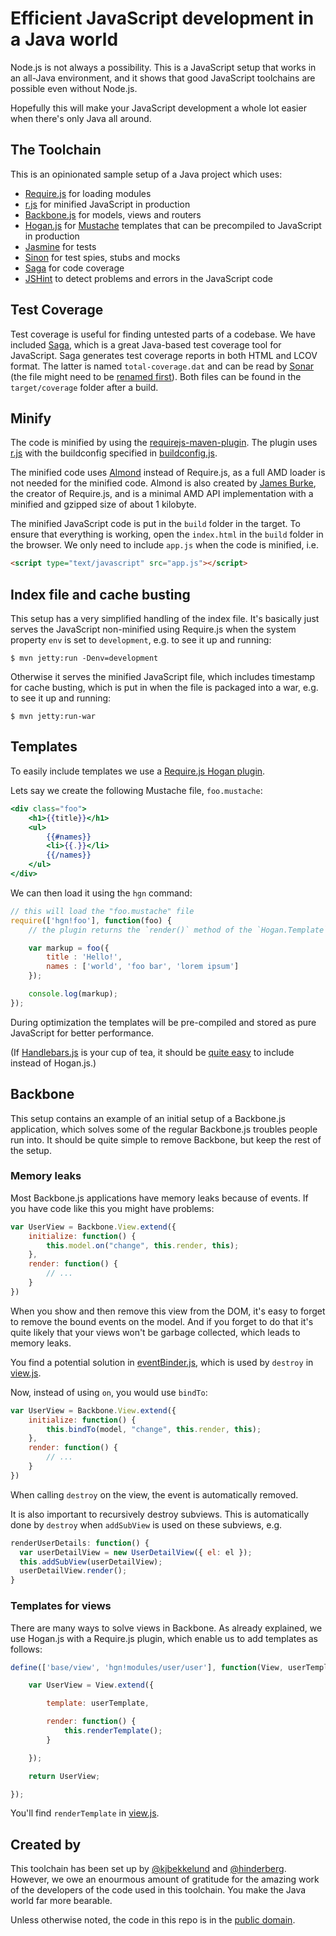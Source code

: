 Efficient JavaScript development in a Java world
================================================

Node.js is not always a possibility. This is a JavaScript setup that
works in an all-Java environment, and it shows that good JavaScript
toolchains are possible even without Node.js.

Hopefully this will make your JavaScript development a whole lot easier
when there's only Java all around.

The Toolchain
-------------

This is an opinionated sample setup of a Java project which uses:

* [Require.js](http://requirejs.org/) for loading modules
* [r.js](http://requirejs.org/docs/optimization.html) for minified
  JavaScript in production
* [Backbone.js](http://backbonejs.org) for models, views and routers
* [Hogan.js](http://twitter.github.com/hogan.js/) for
  [Mustache](http://mustache.github.com/) templates that can be
  precompiled to JavaScript in production
* [Jasmine](http://pivotal.github.com/jasmine/) for tests
* [Sinon](http://sinonjs.org) for test spies, stubs and mocks
* [Saga](http://timurstrekalov.github.com/saga/) for code coverage
* [JSHint](http://www.jshint.com/) to detect problems and errors in the
  JavaScript code

Test Coverage
-------------

Test coverage is useful for finding untested parts of a codebase. We
have included [Saga](http://timurstrekalov.github.com/saga/), which is a
great Java-based test coverage tool for JavaScript. Saga generates test
coverage reports in both HTML and LCOV format. The latter is named
`total-coverage.dat` and can be read by
[Sonar](http://www.sonarsource.org/) (the file might need to be
[renamed first](http://sonar.15.n6.nabble.com/JavaScript-Plugin-Code-Coverage-td5000746.html)).
Both files can be found in the `target/coverage` folder after a build.

Minify
------

The code is minified by using the
[requirejs-maven-plugin](https://github.com/mcheely/requirejs-maven-plugin).
The plugin uses [r.js](https://github.com/jrburke/r.js) with the 
buildconfig specified in
[buildconfig.js](https://github.com/kjbekkelund/js-java-setup/blob/master/src/main/config/buildconfig.js).

The minified code uses [Almond](https://github.com/jrburke/almond)
instead of Require.js, as a full AMD loader is not needed for the
minified code. Almond is also created by [James
Burke](https://github.com/jrburke), the creator of Require.js, and is a
minimal AMD API implementation with a minified and gzipped size of about
1 kilobyte.

The minified JavaScript code is put in the `build` folder in the target.
To ensure that everything is working, open the `index.html` in the
`build` folder in the browser. We only need to include `app.js` when the
code is minified, i.e.

```html
<script type="text/javascript" src="app.js"></script>
```

Index file and cache busting
----------------------------

This setup has a very simplified handling of the index file. It's
basically just serves the JavaScript non-minified using Require.js when
the system property `env` is set to `development`, e.g. to see it up and
running:

    $ mvn jetty:run -Denv=development

Otherwise it serves the minified JavaScript file, which includes
timestamp for cache busting, which is put in when the file is packaged
into a war, e.g. to see it up and running:

    $ mvn jetty:run-war

Templates
---------

To easily include templates we use a
[Require.js Hogan plugin](https://github.com/millermedeiros/requirejs-hogan-plugin). 

Lets say we create the following Mustache file, `foo.mustache`:

```mustache
<div class="foo">
    <h1>{{title}}</h1>
    <ul>
        {{#names}}
        <li>{{.}}</li>
        {{/names}}
    </ul>
</div>
```

We can then load it using the `hgn` command:

```javascript
// this will load the "foo.mustache" file
require(['hgn!foo'], function(foo) {
    // the plugin returns the `render()` method of the `Hogan.Template`

    var markup = foo({
        title : 'Hello!',
        names : ['world', 'foo bar', 'lorem ipsum']
    });

    console.log(markup);
});
```

During optimization the templates will be pre-compiled and stored as
pure JavaScript for better performance.

(If [Handlebars.js](http://handlebarsjs.com/) is your cup of tea, it
should be
[quite easy](https://github.com/SlexAxton/require-handlebars-plugin)
to include instead of Hogan.js.)

Backbone
--------

This setup contains an example of an initial setup of a Backbone.js
application, which solves some of the regular Backbone.js troubles
people run into. It should be quite simple to remove Backbone, but keep
the rest of the setup.

### Memory leaks

Most Backbone.js applications have memory leaks because of events. If
you have code like this you might have problems:

```javascript
var UserView = Backbone.View.extend({
    initialize: function() {
        this.model.on("change", this.render, this);
    },
    render: function() {
        // ...
    }
})
```

When you show and then remove this view from the DOM, it's easy to
forget to remove the bound events on the model. And if you forget to do
that it's quite likely that your views won't be garbage collected, which
leads to memory leaks.

You find a potential solution in
[eventBinder.js](https://github.com/kjbekkelund/js-java-setup/blob/master/src/main/webapp/js/component/eventBinder.js),
which is used by
`destroy` in
[view.js](https://github.com/kjbekkelund/js-java-setup/blob/master/src/main/webapp/js/base/view.js).

Now, instead of using `on`, you would use `bindTo`:

```javascript
var UserView = Backbone.View.extend({
    initialize: function() {
        this.bindTo(model, "change", this.render, this);
    },
    render: function() {
        // ...
    }
})
```

When calling `destroy` on the view, the event is automatically removed.

It is also important to recursively destroy subviews. This is
automatically done by `destroy` when `addSubView` is used on these
subviews, e.g.

```javascript
renderUserDetails: function() {
  var userDetailView = new UserDetailView({ el: el });
  this.addSubView(userDetailView);
  userDetailView.render();            
}
```

### Templates for views

There are many ways to solve views in Backbone. As already explained, we
use Hogan.js with a Require.js plugin, which enable us to add templates
as follows:

```javascript
define(['base/view', 'hgn!modules/user/user'], function(View, userTemplate) {

    var UserView = View.extend({

        template: userTemplate,

        render: function() {
            this.renderTemplate();
        }

    });

    return UserView;

});
```

You'll find `renderTemplate` in
[view.js](https://github.com/kjbekkelund/js-java-setup/blob/master/src/main/webapp/js/base/view.js).
                                         
Created by
----------

This toolchain has been set up by [@kjbekkelund](http://kimjoar.net) and
[@hinderberg](http://hinderberg.no/). However, we owe an enourmous
amount of gratitude for the amazing work of the developers of the code
used in this toolchain. You make the Java world far more bearable.

Unless otherwise noted, the code in this repo is in the
[public domain](https://github.com/kjbekkelund/js-java-setup/blob/master/UNLICENSE).
